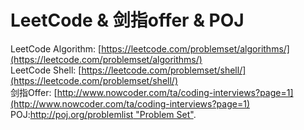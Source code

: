 # LeetCode & 剑指offer & POJ

LeetCode Algorithm: [https://leetcode.com/problemset/algorithms/](https://leetcode.com/problemset/algorithms/)  
LeetCode Shell: [https://leetcode.com/problemset/shell/](https://leetcode.com/problemset/shell/)  
剑指Offer: [http://www.nowcoder.com/ta/coding-interviews?page=1](http://www.nowcoder.com/ta/coding-interviews?page=1)  
POJ:[http://poj.org/problemlist "Problem Set"](http://poj.org/problemlist "Problem Set").
